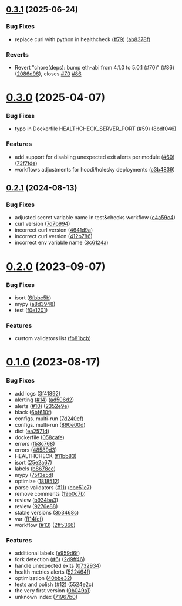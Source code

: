 ## [0.3.1](https://github.com/lidofinance/ethereum-head-watcher/compare/0.3.0...0.3.1) (2025-06-24)


### Bug Fixes

* replace curl with python in healthcheck ([#79](https://github.com/lidofinance/ethereum-head-watcher/issues/79)) ([ab8378f](https://github.com/lidofinance/ethereum-head-watcher/commit/ab8378f5c08a6053d948d2fc48c281efcc7e3f93))


### Reverts

* Revert "chore(deps): bump eth-abi from 4.1.0 to 5.0.1 (#70)" (#86) ([2086d96](https://github.com/lidofinance/ethereum-head-watcher/commit/2086d9639cec959d3e4401950e47e18b7495cd11)), closes [#70](https://github.com/lidofinance/ethereum-head-watcher/issues/70) [#86](https://github.com/lidofinance/ethereum-head-watcher/issues/86)



# [0.3.0](https://github.com/lidofinance/ethereum-head-watcher/compare/0.2.1...0.3.0) (2025-04-07)


### Bug Fixes

* typo in Dockerfile HEALTHCHECK_SERVER_PORT ([#59](https://github.com/lidofinance/ethereum-head-watcher/issues/59)) ([8bdf046](https://github.com/lidofinance/ethereum-head-watcher/commit/8bdf046d8f45d90105dd050b899b345b2cf656f6))


### Features

* add support for disabling unexpected exit alerts per module ([#60](https://github.com/lidofinance/ethereum-head-watcher/issues/60)) ([73f7fde](https://github.com/lidofinance/ethereum-head-watcher/commit/73f7fdebacfc0f6c759540ac21531d10fde10198))
* workflows adjustments for hoodi/holesky deployments ([c3b4839](https://github.com/lidofinance/ethereum-head-watcher/commit/c3b4839d5a15e158a3ce0b970be7364958fa7515))



## [0.2.1](https://github.com/lidofinance/ethereum-head-watcher/compare/0.2.0...0.2.1) (2024-08-13)


### Bug Fixes

* adjusted secret variable name in test&checks workflow ([c4a59c4](https://github.com/lidofinance/ethereum-head-watcher/commit/c4a59c427420a4917866d1cd42bd203c8fa86316))
* curl version ([7d7b994](https://github.com/lidofinance/ethereum-head-watcher/commit/7d7b9946e074549e7fba791bcfc5fa4ebe2a0c1e))
* incorrect curl version ([4641d9a](https://github.com/lidofinance/ethereum-head-watcher/commit/4641d9a6bcbaaa521524c05d29feec9206a1546b))
* incorrect curl version ([412b786](https://github.com/lidofinance/ethereum-head-watcher/commit/412b7865d18204c2b2ad77f194ae8f441d54dde5))
* incorrect env variable name ([3c6124a](https://github.com/lidofinance/ethereum-head-watcher/commit/3c6124ac22b37a311290e1fc43cba6333ee4cc48))



# [0.2.0](https://github.com/lidofinance/ethereum-head-watcher/compare/0.1.0...0.2.0) (2023-09-07)


### Bug Fixes

* isort ([6fbbc5b](https://github.com/lidofinance/ethereum-head-watcher/commit/6fbbc5b5644b215f968857760a920ee06c0953f5))
* mypy ([a8d3948](https://github.com/lidofinance/ethereum-head-watcher/commit/a8d3948ea00b75e96dc669aed6cb97658997f27b))
* test ([f0e1201](https://github.com/lidofinance/ethereum-head-watcher/commit/f0e120169c24816dde80727fb2ec8f7691dd0447))


### Features

* custom validators list ([fb81bcb](https://github.com/lidofinance/ethereum-head-watcher/commit/fb81bcb7f1255ac5ecd37dc07b275cf31a5445f5))



# [0.1.0](https://github.com/lidofinance/ethereum-head-watcher/compare/0b049a1e0307414919d37e831425faf285542b84...0.1.0) (2023-08-17)


### Bug Fixes

* add logs ([3f41892](https://github.com/lidofinance/ethereum-head-watcher/commit/3f41892394e97c84ca4a8499a29b83d2fd56cbc2))
* alerting ([#14](https://github.com/lidofinance/ethereum-head-watcher/issues/14)) ([ad506d2](https://github.com/lidofinance/ethereum-head-watcher/commit/ad506d21f6e885357998272736e53a22bd18d621))
* alerts ([#10](https://github.com/lidofinance/ethereum-head-watcher/issues/10)) ([2352e9e](https://github.com/lidofinance/ethereum-head-watcher/commit/2352e9ea36dc36d95ea4cb584d46a26060d3f41e))
* black ([6bf610f](https://github.com/lidofinance/ethereum-head-watcher/commit/6bf610fee43c6ddda070f31ee41873af4bb970ab))
* configs. multi-run ([7d240ef](https://github.com/lidofinance/ethereum-head-watcher/commit/7d240efd02debd10f9636e1895e1d250254061e2))
* configs. multi-run ([890e00d](https://github.com/lidofinance/ethereum-head-watcher/commit/890e00d685fdff3f6a87c5db023a92c9057f1b44))
* dict ([ea2571d](https://github.com/lidofinance/ethereum-head-watcher/commit/ea2571d7a8e5bbb2022bac889f1e6b191374e38b))
* dockerfile ([058cafe](https://github.com/lidofinance/ethereum-head-watcher/commit/058cafe1747f87ff2d62ee835a276e6f1b1e505a))
* errors ([f53c768](https://github.com/lidofinance/ethereum-head-watcher/commit/f53c7687c572d93fd44f51842b7bd01b1d3f3065))
* errors ([48589d3](https://github.com/lidofinance/ethereum-head-watcher/commit/48589d3528a3012002ad816e1e7de143dc85fd6c))
* HEALTHCHECK ([f11bb83](https://github.com/lidofinance/ethereum-head-watcher/commit/f11bb83ef13afe0fc6631931cf01aeee4a53dfff))
* isort ([25e2a67](https://github.com/lidofinance/ethereum-head-watcher/commit/25e2a672ca18e0ced6d694e7df6d51579ac61c08))
* labels ([b8678cc](https://github.com/lidofinance/ethereum-head-watcher/commit/b8678cc8441fa25da107d8f1cd97b701d6873c6c))
* mypy ([75f3e5d](https://github.com/lidofinance/ethereum-head-watcher/commit/75f3e5dd9edff993715c87e48657db45896b8c47))
* optimize ([1818512](https://github.com/lidofinance/ethereum-head-watcher/commit/18185129285e4bfc66b1cc6c5f854d89aeddecc3))
* parse validators ([#11](https://github.com/lidofinance/ethereum-head-watcher/issues/11)) ([cbe51e7](https://github.com/lidofinance/ethereum-head-watcher/commit/cbe51e7bfe6086cb4806987326151e1419fe0c53))
* remove comments ([19b0c7b](https://github.com/lidofinance/ethereum-head-watcher/commit/19b0c7b9546a237b1c4f37bf3127408cdf058534))
* review ([b934ba3](https://github.com/lidofinance/ethereum-head-watcher/commit/b934ba3f1d6a31362c4489400cdbe6bc4d86f3b8))
* review ([9276e88](https://github.com/lidofinance/ethereum-head-watcher/commit/9276e8864dfb3b61c46da39946f39a834952dc06))
* stable versions ([3b3468c](https://github.com/lidofinance/ethereum-head-watcher/commit/3b3468c03231926a8c70ce55f9b93b1fc08ee4cb))
* var ([ff14fcf](https://github.com/lidofinance/ethereum-head-watcher/commit/ff14fcf6b135ab00ce42ddb71d5f0ee54d98757b))
* workflow ([#13](https://github.com/lidofinance/ethereum-head-watcher/issues/13)) ([2ff5366](https://github.com/lidofinance/ethereum-head-watcher/commit/2ff5366866ce90fe5e697daad6999df4973b914e))


### Features

* additional labels ([e959d6f](https://github.com/lidofinance/ethereum-head-watcher/commit/e959d6fdfdd542f9b2b9c474aa265a0bffca2369))
* fork detection ([#6](https://github.com/lidofinance/ethereum-head-watcher/issues/6)) ([2d9ff46](https://github.com/lidofinance/ethereum-head-watcher/commit/2d9ff4604606a8c26de910a67a33cba64404c7b1))
* handle unexpected exits ([0732934](https://github.com/lidofinance/ethereum-head-watcher/commit/0732934f1eb9eea03a89f4042a1cbc60834522a4))
* health metrics alerts ([522464f](https://github.com/lidofinance/ethereum-head-watcher/commit/522464f4402091b244a24e5903db17a5cbc432ec))
* optimization ([40bbe32](https://github.com/lidofinance/ethereum-head-watcher/commit/40bbe32500d8fb6be31e78d13bf26cc00f8d218c))
* tests and polish ([#12](https://github.com/lidofinance/ethereum-head-watcher/issues/12)) ([5524e2c](https://github.com/lidofinance/ethereum-head-watcher/commit/5524e2c91dd8dd666033e91af3deedc5f1914e60))
* the very first version ([0b049a1](https://github.com/lidofinance/ethereum-head-watcher/commit/0b049a1e0307414919d37e831425faf285542b84))
* unknown index ([71967b0](https://github.com/lidofinance/ethereum-head-watcher/commit/71967b0305a94d93a72e4e09466cddb22b2071f0))



